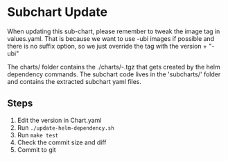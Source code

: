 # Subchart Update

When updating this sub-chart, please remember to tweak the image tag in values.yaml.
That is because we want to use -ubi images if possible and there is no suffix option, so
we just override the tag with the version + "-ubi"

The charts/ folder contains the ./charts/<subchart>-<version>.tgz that gets created by
the helm dependency commands. The subchart code lives in the 'subcharts/<name>'
folder and contains the extracted subchart yaml files.

## Steps

1. Edit the version in Chart.yaml
2. Run `./update-helm-dependency.sh`
3. Run `make test`
4. Check the commit size and diff
5. Commit to git
